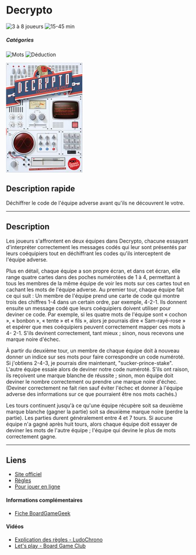 # Decrypto

![3 à 8 joueurs](https://img.shields.io/badge/-3%20à%208%20joueurs%20-%23444444)
![15-45 min](https://img.shields.io/badge/-15--45%20min%20-%23444444)

##### Catégories
![Mots](https://img.shields.io/badge/-Mots-%23444444)
![Déduction](https://img.shields.io/badge/-Déduction-%23444444)

![](img/decrypto.jpg)

## Description rapide
Déchiffrer le code de l'équipe adverse avant qu'ils ne découvrent le votre.

---

## Description
Les joueurs s'affrontent en deux équipes dans Decrypto, chacune essayant d'interpréter correctement les messages codés qui leur sont présentés par leurs coéquipiers tout en déchiffrant les codes qu'ils interceptent de l'équipe adverse.

Plus en détail, chaque équipe a son propre écran, et dans cet écran, elle range quatre cartes dans des poches numérotées de 1 à 4, permettant à tous les membres de la même équipe de voir les mots sur ces cartes tout en cachant les mots de l'équipe adverse. Au premier tour, chaque équipe fait ce qui suit : Un membre de l'équipe prend une carte de code qui montre trois des chiffres 1-4 dans un certain ordre, par exemple, 4-2-1. Ils donnent ensuite un message codé que leurs coéquipiers doivent utiliser pour deviner ce code. Par exemple, si les quatre mots de l'équipe sont « cochon », « bonbon », « tente » et « fils », alors je pourrais dire « Sam-rayé-rose » et espérer que mes coéquipiers peuvent correctement mapper ces mots à 4- 2-1. S'ils devinent correctement, tant mieux ; sinon, nous recevons une marque noire d'échec.

À partir du deuxième tour, un membre de chaque équipe doit à nouveau donner un indice sur ses mots pour faire correspondre un code numéroté. Si j'obtiens 2-4-3, je pourrais dire maintenant, "sucker-prince-stake". L'autre équipe essaie alors de deviner notre code numéroté. S'ils ont raison, ils reçoivent une marque blanche de réussite ; sinon, mon équipe doit deviner le nombre correctement ou prendre une marque noire d'échec. (Deviner correctement ne fait rien sauf éviter l'échec et donner à l'équipe adverse des informations sur ce que pourraient être nos mots cachés.)

Les tours continuent jusqu'à ce qu'une équipe récupère soit sa deuxième marque blanche (gagner la partie) soit sa deuxième marque noire (perdre la partie). Les parties durent généralement entre 4 et 7 tours. Si aucune équipe n'a gagné après huit tours, alors chaque équipe doit essayer de deviner les mots de l'autre équipe ; l'équipe qui devine le plus de mots correctement gagne.

---

## Liens
- [Site officiel](https://www.scorpionmasque.com/fr/decrypto)
- [Règles](https://www.scorpionmasque.com/sites/scorpionmasque.com/files/decrypto_fr_rules_20sep2019.pdf)
- [Pour jouer en ligne](https://www.decryptr.io)

#### Informations complémentaires
- [Fiche BoardGameGeek](https://boardgamegeek.com/boardgame/225694/decrypto)

#### Vidéos
- [Explication des règles - LudoChrono](https://www.youtube.com/watch?v=nfz4zb9jhQE)
- [Let's play - Board Game Club](https://www.youtube.com/watch?v=d81DxDuS6Ok)
